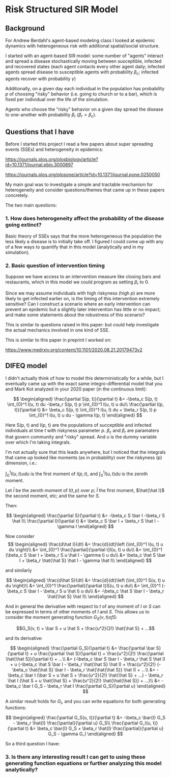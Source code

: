 # Risk Structured SIR Model

## Background

For Andrew Berdahl's agent-based modeling class I looked at epidemic dynamics
with heterogeneous risk with additional spatial/social structure.

I started with an agent-based SIR model: some number of "agents" interact
and spread a disease stochastically moving between susceptible,
infected and recovered states (each agent contacts every other
agent daily; infected agents spread disease to susceptible agents with
probability $\beta_c$; infected agents recover with probability $\gamma$)

Additionally, on a given day each individual in the population has
probability $p$ of choosing "risky" behavior (i.e. going to church or to a bar),
which is fixed per individual over the life of the simulation.

Agents who choose the "risky" behavior on a given day 
spread the disease to one-another with probability $\beta_r$ ($\beta_r > \beta_c$).



## Questions that I have

Before I started this project I read a few papers about super spreading events
(SSEs) and heterogeneity in epidemics:

https://journals.plos.org/plosbiology/article?id=10.1371/journal.pbio.3000897


https://journals.plos.org/plosone/article?id=10.1371/journal.pone.0250050


My main goal was to investigate a simple and tractable mechanism 
for heterogeneity and consider questions/themes that came up in these papers
concretely.

The two main questions:

### 1. How does heterogeneity affect the probability of the disease going extinct?

Basic theory of SSEs says that the more heterogeneous the population the less
likely a disease is to initially take off. I figured I could come up with any
of a few ways to quantify that in this model (analytically and in my simulation). 


### 2. Basic question of intervention timing

Suppose we have access to an intervention
measure like closing bars and restaurants, which in this model we could program
as setting $\beta_r$ to 0.

Since we may assume individuals with high riskyness (high $p$) are more likely to get
infected earlier on, is the timing of this intervention extremely sensitive?
Can I construct a scenario where an early intervention can prevent an epidemic
but a slightly later intervention has little or no impact; and make some statements
about the robustness of this scenario?

This is similar to questions raised in this paper:
but could help investigate the actual mechanics involved in one kind of SSE.

This is similar to this paper in preprint I worked on:

https://www.medrxiv.org/content/10.1101/2020.08.21.20179473v2

## DIFEQ model

I didn't actually think of how to model this deterministically for a while,
but I eventually came up with the exact same integro-differential model that you
and Mark Kot analyzed in your 2020 paper (in the continuous limit):


$$
\begin{aligned}
\frac{\partial S(p, t)}{\partial t} &=
	-\beta_c S(p, t) \int_{0}^1 I(u, t) du
	-\beta_r S(p, t) p \int_{0}^1 I(u, t) u du\\
\frac{\partial I(p, t)}{\partial t} &=
	\beta_c S(p, t) \int_{0}^1 I(u, t) du
	+ \beta_r S(p, t) p \int_{0}^1 I(u, t) u du - \gamma I(p, t)
\end{aligned}
$$

Here S(p, t) and I(p, t) are the populations of succeptible and infected
individuals at time $t$ with riskyness parameter $p$. $\beta_c$ and $\beta_r$
are paramaters that govern community and "risky" spread. And $u$ is the
dummy variable over which I'm taking integrals.

I'm not actually sure that this leads anywhere, but I noticed that the
integrals that came up looked like moments (as in probability) over the
riskyness (p) dimension, i.e.:

$\int_{0}^1 I(u, t) u du$ is the first moment of $I(p, t)$, and $\int_{0}^1 I(u, t) du$
is the zeroth moment.

Let $\bar I$ be the zeroth moment of $I(t, p)$ over $p$; $\hat I$ the first moment,
$\hat{\hat I}$ the second moment, etc; and the same for $S$.

Then:

$$
\begin{aligned}
\frac{\partial S}{\partial t} &=
	-\beta_c S \bar I
	-\beta_r S \hat I\\
\frac{\partial I}{\partial t} &=
	\beta_c S \bar I
	+ \beta_r S \hat I - \gamma I
\end{aligned}
$$

Now consider
$$
\begin{aligned}
\frac{d\hat I}{dt}
&= \frac{d}{dt}\left (\int_{0}^1 I(u, t) u du \right)\\
&= \int_{0}^1 \frac{\partial}{\partial t}I(u, t) u du\\
&= \int_{0}^1 (\beta_c S \bar I + \beta_r S u \hat I - \gamma I) u du\\
&= \beta_c \hat S \bar I + \beta_r \hat{\hat S} \hat I - \gamma \hat I\\
\end{aligned}
$$

and similarly

$$
\begin{aligned}
\frac{d\hat S}{dt}
&= \frac{d}{dt}\left (\int_{0}^1 S(u, t) u du \right)\\
&= \int_{0}^1 \frac{\partial}{\partial t}S(u, t) u du\\
&= \int_{0}^1 (-\beta_c S \bar I - \beta_r S u \hat I) u du\\
&= -\beta_c \hat S \bar I - \beta_r \hat{\hat S} \hat I\\
\end{aligned}
$$

And in general the derivative with respect to $t$ of any moment of $I$ or $S$ can be
expressed in terms of other moments of $I$ and $S$. This allows us to consider
the moment generating function $G_S(v, t) of S$:

$$G_S(v, t) = \bar S + u \hat S + \frac{u^2}{2!} \hat{\hat S} + ...$$

and its derivative:

$$
\begin{aligned}
\frac{\partial G_S}{\partial t}
	&= \frac{\partial \bar S}{\partial t} + u \frac{\partial \hat S}{\partial t}
	+ \frac{u^2}{2!} \frac{\partial \hat{\hat S}}{\partial t} + ...\\
	&= (-\beta_c \bar S \bar I - \beta_r \hat S \hat I) 
	+ u (-\beta_c \hat S \bar I - \beta_r \hat{\hat S} \hat I)
	+ \frac{u^2}{2!} (-\beta_c \hat{\hat S} \bar I - \beta_r \hat{\hat{\hat S}} \hat I) + ...\\
	&= -\beta_c \bar I (\bar S + u \hat S + \frac{u^2}{2!} \hat{\hat S} + ...)
	- \beta_r \hat I (\hat S + u \hat{\hat S} + \frac{u^2}{2!} \hat{\hat{\hat S}} + ...)\\
	&= -\beta_c \bar I G_S - \beta_r \hat I \frac{\partial G_S}{\partial u}
\end{aligned}
$$


A similar result holds for $G_I$, and you can write equations for both
generating functions:


$$
\begin{aligned}
\frac{\partial G_S(u, t)}{\partial t} &= -\beta_c \bar{I} G_S - \beta_r \hat{I} \frac{\partial}{\partial u} G_S\\
\frac{\partial G_I(u, t)}{\partial t} &= \beta_c \bar{I} G_S + \beta_r \hat{I} \frac{\partial}{\partial u} G_S - \gamma G_I
\end{aligned}
$$

So a third question I have:

### 3. Is there any interesting result I can get to using these generating function equations or further analyzing this model analytically?
